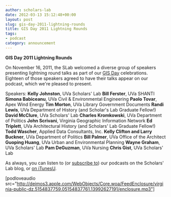 ```yaml
---
author: scholars-lab
date: 2012-03-13 15:12:48+00:00
layout: post
slug: gis-day-2011-lightning-rounds
title: GIS Day 2011 Lightning Rounds
tags:
- podcast
category: announcement
---
```


**GIS Day 2011 Lightning Rounds**

On November 16, 2011, the SLab welcomed a diverse group of speakers presenting lightning round talks as part of our [GIS Day](http://www.gisday.com/) celebrations. Eighteen of those speakers agreed to have their talks appear on our podcast, which we're pleased to present.

Speakers:
**Kelly Johnston**, UVa Scholars' Lab
**Bill Ferster**, UVa SHANTI
**Simona Babiceanu**, UVa Civil & Environmental Engineering
**Paolo Tovar**, Apex Wind Energy
**Tim Morton**, UVa Library Government Documents
**Randi Lewis**, UVa Department of History (and Scholar's Lab Graduate Fellow!)
**David McClure**, UVa Scholars' Lab
**Charles Kromkowski**, UVa Department of Politics
**John Scrivani**, Virginia Geographic Information Network
**Ed Triplett**, UVa Architectural History (and Scholars' Lab Graduate Fellow!)
**Todd Wascher**, Applied Data Consultants, Inc.
**Kelly Clifton and Larry Buckner**, UVa Department of Politics
**Bill Palmer**, UVa Office of the Architect
**Guoping Huang**, UVa Urban and Environmental Planning
**Wayne Graham**, UVa Scholars' Lab
**Pam DeGuzman**, UVa Nursing
**Chris Gist**, UVa Scholars' Lab

As always, you can listen to (or [subscribe to](https://scholarslab.org/category/podcasts/)) our podcasts on the Scholars' Lab blog, or [on iTunesU](http://itunes.apple.com/us/itunes-u/scholars-lab-speaker-series/id401906619).

[podloveaudio src="http://deimos3.apple.com/WebObjects/Core.woa/FeedEnclosure/virginia-public-dz.5154837759.05154837761.13992627191/enclosure.mp3"]

